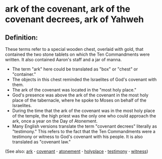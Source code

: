 # ark of the covenant, ark of the covenant decrees, ark of Yahweh #

## Definition: ##

These terms refer to a special wooden chest, overlaid with gold, that contained the two stone tablets on which the Ten Commandments were written. It also contained Aaron's staff and a jar of manna.

* The term "ark" here could be translated as "box" or "chest" or "container."
* The objects in this chest reminded the Israelites of God's covenant with them.
* The ark of the covenant was located in the "most holy place."
* God's presence was above the ark of the covenant in the most holy place of the tabernacle, where he spoke to Moses on behalf of the Israelites.
* During the time that the ark of the covenant was in the most holy place of the temple, the high priest was the only one who could approach the ark, once a year on the Day of Atonement.
* Many English versions translate the term "covenant decrees" literally as "testimony." This refers to the fact that the Ten Commandments were a testimony or witness to God's covenant with his people. It is also translated as "covenant law."

(See also: [ark](../other/ark.md) **·** [covenant](../kt/covenant.md) **·** [atonement](../kt/atonement.md) **·** [holyplace](../kt/holyplace.md) **·** [testimony](../kt/testimony.md) **·** [witness](../kt/witness.md))

## 